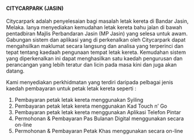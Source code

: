 #### CITYCARPARK (JASIN)

Citycarpark adalah penyelesaian bagi masalah letak kereta di Bandar Jasin, Melaka. Ianya menyediakan kemudahan letak kereta bahu jalan di bawah pentadbiran Majlis Perbandaran Jasin (MP Jasin) yang selesa untuk awam. Gabungan sistem dan aplikasi yang di perkenalkan oleh Citycarpark dapat mengahsilkan maklumat secara langsung dan analisa yang terperinci dan tepat tentang kaedaah pengunaan tempat letak kereta. Kemudahan sistem yang diperkenalkan ini dapat menghasilkan satu kaedah pengurusan dan perancangan yang lebih teratur dan licin pada masa kini dan juga akan datang.

Kami menyediakan perkhidmatan yang terdiri daripada pelbagai jenis kaedah pembayaran untuk petak letak kereta seperti :
1. Pembayaran petak letak kereta menggunakan Syiling
2. Pembayaran petak letak kereta menggunakan Kad Touch n’ Go
3. Pembayaran petak letak kereta menggunakan Aplikasi Telefon Pintar
4. Permohonan & Pembayaran Pas Bulanan Digital menggunakan secara on-line
5. Permohonan & Pembayaran Petak Khas menggunakan secara on-line
